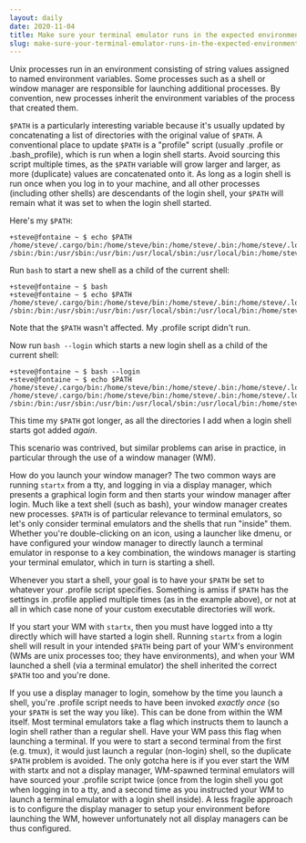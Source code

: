 ```yaml
---
layout: daily
date: 2020-11-04
title: Make sure your terminal emulator runs in the expected environment
slug: make-sure-your-terminal-emulator-runs-in-the-expected-environment
---
```


Unix processes run in an environment consisting of string values assigned to named environment variables.
Some processes such as a shell or window manager are responsible for launching additional processes.
By convention, new processes inherit the environment variables of the process that created them.

`$PATH` is a particularly interesting variable because it's usually updated by concatenating a list of directories
with the original value of `$PATH`. A conventional place to update `$PATH` is a "profile" script (usually .profile or
.bash_profile), which is run when a login shell starts.
Avoid sourcing this script multiple times, as the `$PATH` variable will grow larger and larger, as more (duplicate) values are concatenated onto it.
As long as a login shell is run once when you log in to your machine, and all other processes
(including other shells) are descendants of the login shell, your `$PATH` will remain what it was set to when the login shell started.

Here's my `$PATH`:
```
+steve@fontaine ~ $ echo $PATH
/home/steve/.cargo/bin:/home/steve/bin:/home/steve/.bin:/home/steve/.local/bin:/home/steve/.local/sbin:
/sbin:/bin:/usr/sbin:/usr/bin:/usr/local/sbin:/usr/local/bin:/home/steve/bin:/home/steve/.rvm/bin
```

Run `bash` to start a new shell as a child of the current shell:
```
+steve@fontaine ~ $ bash
+steve@fontaine ~ $ echo $PATH
/home/steve/.cargo/bin:/home/steve/bin:/home/steve/.bin:/home/steve/.local/bin:/home/steve/.local/sbin:
/sbin:/bin:/usr/sbin:/usr/bin:/usr/local/sbin:/usr/local/bin:/home/steve/bin:/home/steve/.rvm/bin
```
Note that the `$PATH` wasn't affected. My .profile script didn't run.

Now run `bash --login` which starts a new login shell as a child of the current shell:
```
+steve@fontaine ~ $ bash --login
+steve@fontaine ~ $ echo $PATH
/home/steve/.cargo/bin:/home/steve/bin:/home/steve/.bin:/home/steve/.local/bin:/home/steve/.local/sbin:
/home/steve/.cargo/bin:/home/steve/bin:/home/steve/.bin:/home/steve/.local/bin:/home/steve/.local/sbin:
/sbin:/bin:/usr/sbin:/usr/bin:/usr/local/sbin:/usr/local/bin:/home/steve/bin:/home/steve/.rvm/bin:/home/steve/.rvm/bin
```
This time my `$PATH` got longer, as all the directories I add when a login shell starts got added _again_.

This scenario was contrived, but similar problems can arise in practice, in particular through the use of a window manager (WM).

How do you launch your window manager? The two common ways are running `startx` from a tty, and logging in via a display manager, which
presents a graphical login form and then starts your window manager after login. Much like a text shell (such as bash), your window manager
creates new processes. `$PATH` is of particular relevance to terminal emulators, so let's only consider terminal emulators and the shells that run
"inside" them. Whether you're double-clicking on an icon, using a launcher like dmenu, or have configured your window manager to directly launch
a terminal emulator in response to a key combination, the windows manager is starting your terminal emulator, which in turn is starting a shell.

Whenever you start a shell, your goal is to have your `$PATH` be set to whatever your .profile script specifies.
Something is amiss if `$PATH` has the settings in .profile applied multiple times (as in the example above), or not at all in which case
none of your custom executable directories will work.

If you start your WM with `startx`, then you must have logged into a tty directly
which will have started a login shell. Running `startx` from a login shell will result in your intended `$PATH` being part of your WM's
environment (WMs are unix processes too; they have environments), and when your WM launched a shell (via a terminal emulator)
the shell inherited the correct `$PATH` too and you're done.

If you use a display manager to login, somehow by the time you launch a shell, you're .profile script needs to have been invoked _exactly once_ (so your `$PATH`
is set the way you like). This can be done from within the WM itself. Most terminal emulators take a flag which instructs them to launch a login
shell rather than a regular shell. Have your WM pass this flag when launching a terminal. If you were to start a second terminal from the first
(e.g. tmux), it would just launch a regular (non-login) shell, so the duplicate `$PATH` problem is avoided. The only gotcha here is if you ever
start the WM with startx and not a display manager, WM-spawned terminal emulators will have sourced your .profile script twice
(once from the login shell you got when logging in to a tty, and a second time as you instructed your WM to launch a terminal emulator with a login shell inside).
A less fragile approach is to configure the display manager to setup your environment before launching the WM, however unfortunately not all display managers can
be thus configured.
